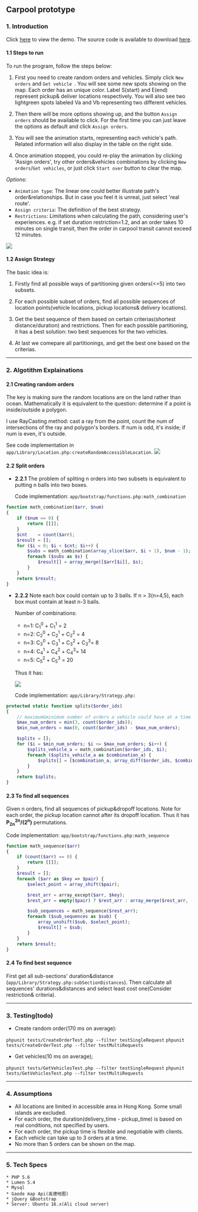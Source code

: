 ## Carpool prototype

### 1. Introduction

Click <a href="http://47.52.30.33/index.html" target="_blank">here</a> to view the demo. The source code is available to download [here](https://www.github.com/Chenimal/carpool/archive/master.zip).

#### 1.1 Steps to run

To run the program, follow the steps below:

1. First you need to create random orders and vehicles. Simply click `New orders` and `Get vehicle `. You will see some new spots showing on the map. Each order has an unique color. Label S(start) and E(end) represent pickup& deliver locations respectively. You will also see two lightgreen spots labeled Va and Vb representing two different vehicles.

2. Then there will be more options showing up, and the button `Assign orders` should be available to click. For the first time you can just leave the options as default and click `Assign orders`.

3. You will see the animation starts, representing each vehicle's path. Related information will also display in the table on the right side.

4. Once animation stopped, you could re-play the animation by clicking 'Assign orders', try other orders&vehicles combinations by clicking `New orders`/`Get vehicles`, or just click `Start over` button to clear the map.

*Options:*

* `Animation type`: The linear one could better illustrate path's order&relationships. But in case you feel it is unreal, just select 'real route'.
* `Assign criteria`: The definition of the best strategy.
* `Restrictions`:  Limitations when calculating the path, considering user's experiences. e.g. if set duration restriction=1.2, and an order takes 10 minutes on single transit, then the order in carpool transit cannot exceed 12 minutes.

![](doc/interface.png)


#### 1.2 Assign Strategy

The basic idea is:

1. Firstly find all possible ways of partitioning given orders(<=5) into two subsets.

2. For each possible subset of orders, find all possible sequences of location points(vehicle locations, pickup locations& delivery locations).

3. Get the best sequence of them based on certain criterias(shortest distance/duration) and restrictions. Then for each possible partitioning, it has a best solution: two best sequences for the two vehicles.

4. At last we comepare all partitionings, and get the best one based on the criterias.

---

### 2. Algotithm Explainations

#### 2.1 Creating random orders

The key is making sure the random locations are on the land rather than ocean. Mathematically it is equivalent to the question: determine if a point is inside/outside a polygon.

I use RayCasting method: cast a ray from the point, count the num of intersections of the ray and polygon's borders. If num is odd, it's inside; if num is even, it's outside.

See code implementation in `app/Library/Location.php:createRandomAccessibleLocation`.
![](doc/raycast.png)

#### 2.2 Split orders

* **2.2.1** The problem of spliting n orders into two subsets is equivalent to putting n balls into two boxes.

    Code implementation: `app/bootstrap/functions.php:math_combination`
```PHP
function math_combination($arr, $num)
{
    if ($num == 0) {
        return [[]];
    }
    $cnt    = count($arr);
    $result = [];
    for ($i = 0; $i < $cnt; $i++) {
        $subs = math_combination(array_slice($arr, $i + 1), $num - 1);
        foreach ($subs as $s) {
            $result[] = array_merge([$arr[$i]], $s);
        }
    }
    return $result;
}
```

* **2.2.2** Note each box could contain up to 3 balls. If n > 3(n=4,5), each box must contain at least n-3 balls.

    Number of combinations:

    - n=1: C<sub>1</sub><sup>0</sup> + C<sub>1</sub><sup>1</sup> = 2
    - n=2: C<sub>2</sub><sup>0</sup> + C<sub>2</sub><sup>1</sup> + C<sub>2</sub><sup>2</sup> = 4
    - n=3: C<sub>3</sub><sup>0</sup> + C<sub>3</sub><sup>1</sup> + C<sub>3</sub><sup>2</sup> + C<sub>3</sub><sup>3</sup>= 8
    - n=4: C<sub>4</sub><sup>1</sup> + C<sub>4</sub><sup>2</sup> + C<sub>4</sub><sup>3</sup>= 14
    - n=5: C<sub>5</sub><sup>2</sup> + C<sub>5</sub><sup>3</sup> = 20

    Thus it has:

    ![](doc/combination_fomula.png)

    Code implementation: `app/Library/Strategy.php:`
```PHP
protected static function splits($order_ids)
{
    // maximum&minimum number of orders a vehicle could have at a time
    $max_num_orders = min(3, count($order_ids));
    $min_num_orders = max(0, count($order_ids) - $max_num_orders);

    $splits = [];
    for ($i = $min_num_orders; $i <= $max_num_orders; $i++) {
        $splits_vehicle_a = math_combination($order_ids, $i);
        foreach ($splits_vehicle_a as $combination_a) {
            $splits[] = [$combination_a, array_diff($order_ids, $combination_a)];
        }
    }
    return $splits;
}
```

#### 2.3 To find all sequences

Given n orders, find all sequences of pickup&dropoff locations. Note for each order, the pickup location cannot after its dropoff location. Thus it has **P<sub>2n</sub><sup>2n</sup>/(2<sup>n</sup>)** permutations.

Code implementation: `app/bootstrap/functions.php:math_sequence`
```PHP
function math_sequence($arr)
{
    if (count($arr) == 0) {
        return [[]];
    }
    $result = [];
    foreach ($arr as $key => $pair) {
        $select_point = array_shift($pair);

        $rest_arr = array_except($arr, $key);
        $rest_arr = empty($pair) ? $rest_arr : array_merge($rest_arr, [$pair]);

        $sub_sequences = math_sequence($rest_arr);
        foreach ($sub_sequences as $sub) {
            array_unshift($sub, $select_point);
            $result[] = $sub;
        }
    }
    return $result;
}
```

#### 2.4 To find best sequence

First get all sub-sections' duration&distance (`app/Library/Strategy.php:subSectionDistances`).
Then calculate all sequences' durations&distances and select least cost one(Consider restriction& criteria).

---

### 3. Testing(todo)

- Create random order(170 ms on average):

`phpunit tests/CreateOrderTest.php --filter testSingleRequest`
`phpunit tests/CreateOrderTest.php --filter testMultiRequests`

- Get vehicles(10 ms on average);

`phpunit tests/GetVehiclesTest.php --filter testSingleRequest`
`phpunit tests/GetVehiclesTest.php --filter testMultiRequests`

---

### 4. Assumptions

- All locations are limited in accessible area in Hong Kong. Some small islands are excluded.
- For each order, the duration(delivery_time - pickup_time) is based on real conditions, not specified by users.
- For each order, the pickup time is flexible and negotiable with clients.
- Each vehicle can take up to 3 orders at a time.
- No more than 5 orders can be shown on the map.

---

### 5. Tech Specs

    * PHP 5.6
    * Lumen 5.4
    * Mysql
    * Gaode map Api(高德地图)
    * jQuery &Bootstrap
    * Server: Ubuntu 16.x(Ali cloud server)
